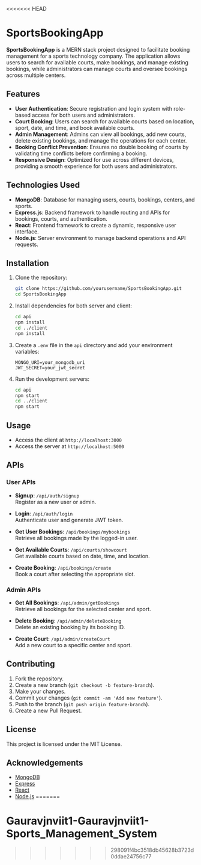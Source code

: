 <<<<<<< HEAD

# SportsBookingApp

**SportsBookingApp** is a MERN stack project designed to facilitate booking management for a sports technology company. The application allows users to search for available courts, make bookings, and manage existing bookings, while administrators can manage courts and oversee bookings across multiple centers.

## Features

- **User Authentication**: Secure registration and login system with role-based access for both users and administrators.
- **Court Booking**: Users can search for available courts based on location, sport, date, and time, and book available courts.
- **Admin Management**: Admins can view all bookings, add new courts, delete existing bookings, and manage the operations for each center.
- **Booking Conflict Prevention**: Ensures no double booking of courts by validating time conflicts before confirming a booking.
- **Responsive Design**: Optimized for use across different devices, providing a smooth experience for both users and administrators.

## Technologies Used

- **MongoDB**: Database for managing users, courts, bookings, centers, and sports.
- **Express.js**: Backend framework to handle routing and APIs for bookings, courts, and authentication.
- **React**: Frontend framework to create a dynamic, responsive user interface.
- **Node.js**: Server environment to manage backend operations and API requests.

## Installation

1. Clone the repository:
    ```bash
    git clone https://github.com/yourusername/SportsBookingApp.git
    cd SportsBookingApp
    ```

2. Install dependencies for both server and client:
    ```bash
    cd api
    npm install
    cd ../client
    npm install
    ```

3. Create a `.env` file in the `api` directory and add your environment variables:
    ```env
    MONGO_URI=your_mongodb_uri
    JWT_SECRET=your_jwt_secret
    ```

4. Run the development servers:
    ```bash
    cd api
    npm start
    cd ../client
    npm start
    ```

## Usage

- Access the client at `http://localhost:3000`
- Access the server at `http://localhost:5000`

## APIs

### User APIs
- **Signup**: `/api/auth/signup`  
  Register as a new user or admin.
  
- **Login**: `/api/auth/login`  
  Authenticate user and generate JWT token.

- **Get User Bookings**: `/api/bookings/mybookings`  
  Retrieve all bookings made by the logged-in user.

- **Get Available Courts**: `/api/courts/showcourt`  
  Get available courts based on date, time, and location.

- **Create Booking**: `/api/bookings/create`  
  Book a court after selecting the appropriate slot.

### Admin APIs
- **Get All Bookings**: `/api/admin/getBookings`  
  Retrieve all bookings for the selected center and sport.

- **Delete Booking**: `/api/admin/deleteBooking`  
  Delete an existing booking by its booking ID.

- **Create Court**: `/api/admin/createCourt`  
  Add a new court to a specific center and sport.

## Contributing

1. Fork the repository.
2. Create a new branch (`git checkout -b feature-branch`).
3. Make your changes.
4. Commit your changes (`git commit -am 'Add new feature'`).
5. Push to the branch (`git push origin feature-branch`).
6. Create a new Pull Request.

## License

This project is licensed under the MIT License.

## Acknowledgements

- [MongoDB](https://www.mongodb.com/)
- [Express](https://expressjs.com/)
- [React](https://reactjs.org/)
- [Node.js](https://nodejs.org/)
=======
# Gauravjnviit1-Gauravjnviit1-Sports_Management_System
>>>>>>> 298091f4bc3518db45628b3723d0ddae24756c77
